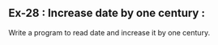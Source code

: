## Ex-28 : Increase date by one century :  
Write a program to read date and increase it by one century.